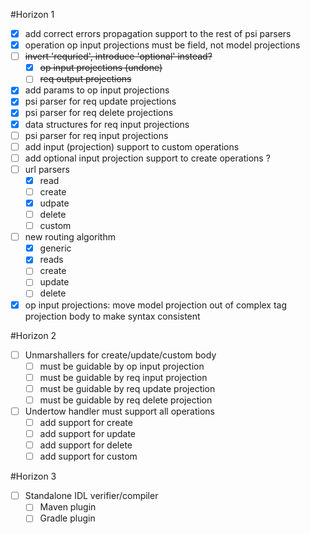 #Horizon 1
- [x] add correct errors propagation support to the rest of psi parsers
- [x] operation op input projections must be field, not model projections
- [ ] ~~invert 'requried', introduce 'optional' instead?~~
  - [x] ~~op input projections (undone)~~
  - [ ] ~~req output projections~~
- [x] add params to op input projections
- [x] psi parser for req update projections
- [x] psi parser for req delete projections
- [x] data structures for req input projections
- [ ] psi parser for req input projections
- [ ] add input (projection) support to custom operations
- [ ] add optional input projection support to create operations ?
- [ ] url parsers
  - [x] read
  - [ ] create
  - [x] udpate
  - [ ] delete
  - [ ] custom
- [ ] new routing algorithm
  - [x] generic
  - [x] reads
  - [ ] create
  - [ ] update
  - [ ] delete
- [x] op input projections: move model projection out of complex tag projection body to make syntax consistent

#Horizon 2
- [ ] Unmarshallers for create/update/custom body
  - [ ] must be guidable by op input projection
  - [ ] must be guidable by req input projection
  - [ ] must be guidable by req update projection
  - [ ] must be guidable by req delete projection
- [ ] Undertow handler must support all operations
  - [ ] add support for create
  - [ ] add support for update
  - [ ] add support for delete
  - [ ] add support for custom
  
#Horizon 3
- [ ] Standalone IDL verifier/compiler
  - [ ] Maven plugin
  - [ ] Gradle plugin
